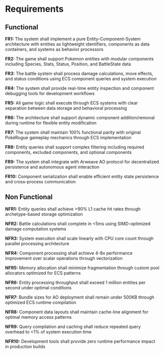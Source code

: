 # Requirements

## Functional

**FR1:** The system shall implement a pure Entity-Component-System architecture with entities as lightweight identifiers, components as data containers, and systems as behavior processors

**FR2:** The game shall support Pokemon entities with modular components including Species, Stats, Status, Position, and BattleState data

**FR3:** The battle system shall process damage calculations, move effects, and status conditions using ECS component queries and system execution

**FR4:** The system shall provide real-time entity inspection and component debugging tools for development workflows

**FR5:** All game logic shall execute through ECS systems with clear separation between data storage and behavioral processing

**FR6:** The architecture shall support dynamic component addition/removal during runtime for flexible entity modification

**FR7:** The system shall maintain 100% functional parity with original PokéRogue gameplay mechanics through ECS implementation

**FR8:** Entity queries shall support complex filtering including required components, excluded components, and optional components

**FR9:** The system shall integrate with Arweave AO protocol for decentralized persistence and autonomous agent interaction

**FR10:** Component serialization shall enable efficient entity state persistence and cross-process communication

## Non Functional

**NFR1:** Entity queries shall achieve >90% L1 cache hit rates through archetype-based storage optimization

**NFR2:** Battle calculations shall complete in <5ms using SIMD-optimized damage computation systems

**NFR3:** System execution shall scale linearly with CPU core count through parallel processing architecture

**NFR4:** Component processing shall achieve 4-8x performance improvement over scalar operations through vectorization

**NFR5:** Memory allocation shall minimize fragmentation through custom pool allocators optimized for ECS patterns

**NFR6:** Entity processing throughput shall exceed 1 million entities per second under optimal conditions

**NFR7:** Bundle sizes for AO deployment shall remain under 500KB through optimized ECS runtime compilation

**NFR8:** Component data layouts shall maintain cache-line alignment for optimal memory access patterns

**NFR9:** Query compilation and caching shall reduce repeated query overhead to <1% of system execution time

**NFR10:** Development tools shall provide zero runtime performance impact in production builds

